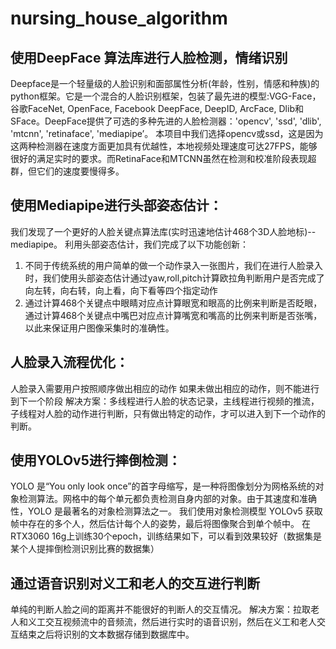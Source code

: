 # nursing_house_algorithm

## 使用DeepFace 算法库进行人脸检测，情绪识别

Deepface是一个轻量级的人脸识别和面部属性分析(年龄，性别，情感和种族)的python框架。它是一个混合的人脸识别框架，包装了最先进的模型:VGG-Face，谷歌FaceNet, OpenFace, Facebook DeepFace, DeepID, ArcFace, Dlib和SFace。DeepFace提供了可选的多种先进的人脸检测器：'opencv', 'ssd', 'dlib', 'mtcnn', 'retinaface', 'mediapipe’。
本项目中我们选择opencv或ssd，这是因为这两种检测器在速度方面更加具有优越性，本地视频处理速度可达27FPS，能够很好的满足实时的要求。而RetinaFace和MTCNN虽然在检测和校准阶段表现超群，但它们的速度要慢得多。

 

## 使用Mediapipe进行头部姿态估计：
我们发现了一个更好的人脸关键点算法库(实时迅速地估计468个3D人脸地标)--mediapipe。
利用头部姿态估计，我们完成了以下功能创新：
 1.	不同于传统系统的用户简单的做一个动作录入一张图片，我们在进行人脸录入时，我们使用头部姿态估计通过yaw,roll,pitch计算欧拉角判断用户是否完成了向左转，向右转，向上看，向下看等四个指定动作
 2.	通过计算468个关键点中眼睛对应点计算眼宽和眼高的比例来判断是否眨眼，通过计算468个关键点中嘴巴对应点计算嘴宽和嘴高的比例来判断是否张嘴，以此来保证用户图像采集时的准确性。
 

## 人脸录入流程优化：
人脸录入需要用户按照顺序做出相应的动作
如果未做出相应的动作，则不能进行到下一个阶段
解决方案：多线程进行人脸的状态记录，主线程进行视频的推流，子线程对人脸的动作进行判断，只有做出特定的动作，才可以进入到下一个动作的判断。
 
## 使用YOLOv5进行摔倒检测：
YOLO 是“You only look once”的首字母缩写，是一种将图像划分为网格系统的对象检测算法。网格中的每个单元都负责检测自身内部的对象。由于其速度和准确性，YOLO 是最著名的对象检测算法之一。
我们使用对象检测模型 YOLOv5 获取帧中存在的多个人，然后估计每个人的姿势，最后将图像聚合到单个帧中。
在RTX3060 16g上训练30个epoch，训练结果如下，可以看到效果较好（数据集是某个人提摔倒检测识别比赛的数据集）

## 通过语音识别对义工和老人的交互进行判断
单纯的判断人脸之间的距离并不能很好的判断人的交互情况。
解决方案：拉取老人和义工交互视频流中的音频流，然后进行实时的语音识别，然后在义工和老人交互结束之后将识别的文本数据存储到数据库中。
